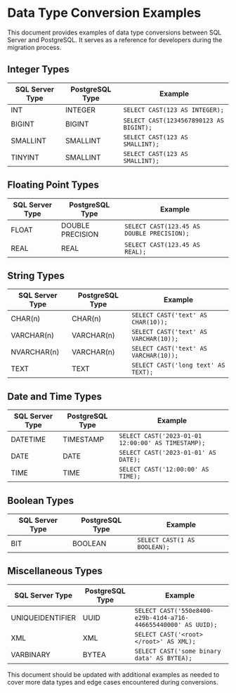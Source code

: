 # Data Type Conversion Examples

This document provides examples of data type conversions between SQL Server and PostgreSQL. It serves as a reference for developers during the migration process.

## Integer Types

| SQL Server Type | PostgreSQL Type | Example |
|----------------|----------------|---------|
| INT            | INTEGER        | `SELECT CAST(123 AS INTEGER);` |
| BIGINT         | BIGINT         | `SELECT CAST(1234567890123 AS BIGINT);` |
| SMALLINT       | SMALLINT       | `SELECT CAST(123 AS SMALLINT);` |
| TINYINT        | SMALLINT       | `SELECT CAST(123 AS SMALLINT);` |

## Floating Point Types

| SQL Server Type | PostgreSQL Type | Example |
|----------------|----------------|---------|
| FLOAT          | DOUBLE PRECISION | `SELECT CAST(123.45 AS DOUBLE PRECISION);` |
| REAL           | REAL           | `SELECT CAST(123.45 AS REAL);` |

## String Types

| SQL Server Type | PostgreSQL Type | Example |
|----------------|----------------|---------|
| CHAR(n)        | CHAR(n)        | `SELECT CAST('text' AS CHAR(10));` |
| VARCHAR(n)     | VARCHAR(n)     | `SELECT CAST('text' AS VARCHAR(10));` |
| NVARCHAR(n)    | VARCHAR(n)     | `SELECT CAST('text' AS VARCHAR(10));` |
| TEXT           | TEXT           | `SELECT CAST('long text' AS TEXT);` |

## Date and Time Types

| SQL Server Type | PostgreSQL Type | Example |
|----------------|----------------|---------|
| DATETIME       | TIMESTAMP      | `SELECT CAST('2023-01-01 12:00:00' AS TIMESTAMP);` |
| DATE           | DATE           | `SELECT CAST('2023-01-01' AS DATE);` |
| TIME           | TIME           | `SELECT CAST('12:00:00' AS TIME);` |

## Boolean Types

| SQL Server Type | PostgreSQL Type | Example |
|----------------|----------------|---------|
| BIT            | BOOLEAN        | `SELECT CAST(1 AS BOOLEAN);` |

## Miscellaneous Types

| SQL Server Type | PostgreSQL Type | Example |
|----------------|----------------|---------|
| UNIQUEIDENTIFIER | UUID          | `SELECT CAST('550e8400-e29b-41d4-a716-446655440000' AS UUID);` |
| XML            | XML            | `SELECT CAST('<root></root>' AS XML);` |
| VARBINARY      | BYTEA          | `SELECT CAST('some binary data' AS BYTEA);` |

This document should be updated with additional examples as needed to cover more data types and edge cases encountered during conversions.